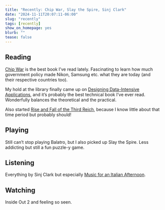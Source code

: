 ```yaml
---
title: "Recently: Chip War, Slay the Spire, Sinj Clark"
date: "2024-11-11T20:07:11-06:00"
slug: "recently"
tags: [recently]
show_on_homepage: yes
blurb: ""
tease: false
---
```


## Reading

[Chip War](https://bookshop.org/p/books/chip-war-the-fight-for-the-world-s-most-critical-technology-chris-miller/18265375) is the best book I’ve read lately. Fascinating to learn how much government policy made Nikon, Samsung etc. what they are today (and their respective countries too).

My hold at the library finally came up on [Designing Data-Intensive Applications](https://bookshop.org/p/books/designing-data-intensive-applications-the-big-ideas-behind-reliable-scalable-and-maintainable-systems-martin-kleppmann/7861564), and it’s probably the best technical book I’ve ever read. Wonderfully balances the theoretical and the practical.

Also started [Rise and Fall of the Third Reich](https://bookshop.org/p/books/the-rise-and-fall-of-the-third-reich-a-history-of-nazi-germany-william-l-shirer/15950699), because I know little about that time period but probably should!

## Playing

Still can’t stop playing Balatro, but I also picked up Slay the Spire. Less addicting but still a fun puzzle-y game.

## Listening

Everything by Sinj Clark but especially [Music for an Italian Afternoon](https://sinjclarke.bandcamp.com/album/music-for-an-italian-afternoon).

## Watching

Inside Out 2 and feeling so seen.
